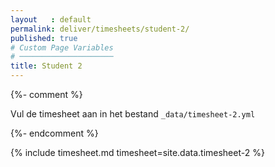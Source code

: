 ```yaml
---
layout   : default
permalink: deliver/timesheets/student-2/
published: true
# Custom Page Variables
# ─────────────────────
title: Student 2
---
```

{%- comment %}

Vul de timesheet aan in het bestand `_data/timesheet-2.yml`

{%- endcomment %}

{% include timesheet.md timesheet=site.data.timesheet-2 %}